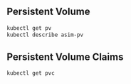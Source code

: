 ## Persistent Volume
```bash
kubectl get pv
kubectl describe asim-pv
```


## Persistent Volume Claims
```bash
kubectl get pvc
```
